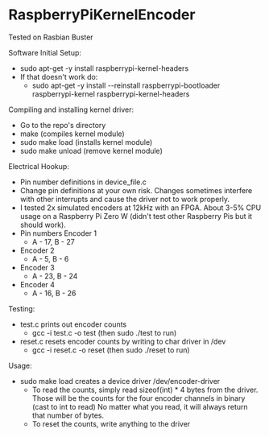 # RaspberryPiKernelEncoder

Tested on Rasbian Buster

Software Initial Setup:
- sudo apt-get -y install raspberrypi-kernel-headers
- If that doesn't work do:
	- sudo apt-get -y install --reinstall raspberrypi-bootloader raspberrypi-kernel raspberrypi-kernel-headers


Compiling and installing kernel driver:
- Go to the repo's directory
- make  (compiles kernel module)
- sudo make load (installs kernel module)
- sudo make unload (remove kernel module)

Electrical Hookup:
- Pin number definitions in device_file.c
- Change pin definitions at your own risk.  Changes sometimes interfere with other interrupts and cause the driver not to work properly.
- I tested 2x simulated encoders at 12kHz with an FPGA.  About 3-5% CPU usage on a Raspberry Pi Zero W (didn't test other Raspberry Pis but it should work).
- Pin numbers Encoder 1
	- A - 17, B - 27
- Encoder 2
	- A - 5, B - 6
- Encoder 3
	- A - 23, B - 24
- Encoder 4
	- A - 16, B - 26


Testing:
- test.c prints out encoder counts
	- gcc -i test.c -o test (then sudo ./test to run)
- reset.c resets encoder counts by writing to char driver in /dev
	- gcc -i reset.c -o reset (then sudo ./reset to run)


Usage:
- sudo make load creates a device driver /dev/encoder-driver
	- To read the counts, simply read sizeof(int) * 4 bytes from the driver.  Those will be the counts for the four encoder channels in binary (cast to int to read)  No matter what you read, it will always return that number of bytes.
	- To reset the counts, write anything to the driver
